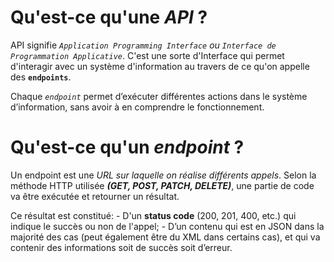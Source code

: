 # Qu'est-ce qu'une _API_ ?

API signifie *`Application Programming Interface` ou `Interface de Programmation Applicative`*.
C'est une sorte d'Interface qui permet d'interagir avec un système d'information au travers de ce qu'on
appelle des __`endpoints`__.

Chaque *`endpoint`* permet d’exécuter différentes actions dans le système d’information,
sans avoir à en comprendre le fonctionnement.


# Qu'est-ce qu'un _endpoint_ ?

Un endpoint est une *URL sur laquelle on réalise différents appels*.
Selon la méthode HTTP utilisée *__(GET, POST, PATCH, DELETE)__*, une partie de code va
être exécutée et retourner un résultat.

Ce résultat est constitué:
    - D'un __status code__ (200, 201, 400, etc.) qui indique le succès ou non de l'appel;
    - D’un contenu qui est en JSON dans la majorité des cas (peut également être du XML dans certains cas),
    et qui va contenir des informations soit de succès soit d’erreur.
